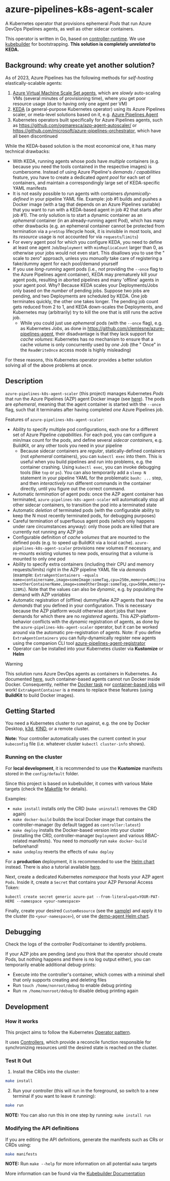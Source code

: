 # azure-pipelines-k8s-agent-scaler

A Kubernetes operator that provisions ephemeral _Pods_ that run Azure DevOps Pipelines agents, as well as other sidecar
containers.

This operator is written in Go, based on [controller-runtime](https://github.com/kubernetes-sigs/controller-runtime). We
use [kubebuilder](https://book.kubebuilder.io/) for bootstrapping. **This solution is completely _unrelated_ to KEDA.**

## Background: why create yet another solution?

As of 2023, Azure Pipelines has the following methods for _self-hosting_ elastically-scalable agents:

1. [Azure Virtual Machine Scale Set agents](https://learn.microsoft.com/en-us/azure/devops/pipelines/agents/scale-set-agents?view=azure-devops),
   which are _slowly_ auto-scaling VMs (several minutes of provisioning time), where you get poor resource usage (due to
   having only one agent per VM)
2. [KEDA](https://keda.sh/docs/latest/scalers/azure-pipelines/) (a general-purpose Kubernetes operator) using its Azure
   Pipelines scaler, or meta-level solutions based on it,
   e.g. [Azure Pipelines Agent](https://github.com/clemlesne/azure-pipelines-agent/)
3. Kubernetes operators built specifically for Azure Pipelines agents, such
   as https://github.com/ogmaresca/azp-agent-autoscaler/ or https://github.com/microsoft/azure-pipelines-orchestrator,
   which have all been discontinued

While the KEDA-based solution is the most economical one, it has many technical drawbacks:

- With KEDA, running agents whose pods have _multiple_ containers (e.g. because you need the tools contained in the
  respective images) is cumbersome. Instead of using Azure Pipeline's _demands / capabilities_ feature, you have to
  create a dedicated _agent pool_ for each set of containers, and maintain a correspondingly large set of KEDA-specific
  YAML manifests
- It is not easily possible to run agents with containers _dynamically-defined_ in your pipeline YAML file.
  Example: job #1 builds and pushes a Docker image (with a tag that depends on an Azure Pipelines variable) that you
  want to run with a KEDA-based agent in job #2 that starts after job #1). The only solution is to start a dynamic
  container as an _ephemeral_ container (in an already-running agent Pod), which has many other drawbacks (e.g. an
  ephemeral container cannot be protected from termination via a `preStop` lifecycle hook, it is invisible in most
  tools, and its _resource_ usage is not accounted for via `requests`/`limits`)
- For every agent pool for which you configure KEDA, you need to define at least one agent `Job`/`Deployment`
  with `minReplicaCount` larger than 0, as otherwise your jobs would not even start. This disallows you to use the "
  scale to zero" approach, unless you _manually_ take care of registering a fake/dummy agent for each pool/demand
  yourself
- If you use _long-running_ agent pods (i.e., _not_ providing the `--once` flag to the Azure Pipelines agent
  container), KEDA may prematurely kill your agent pods, resulting in aborted pipelines and many 'offline' agents in
  your agent pool. Why? Because KEDA scales your
  Deployments/Jobs only based on the _number_ of pending jobs. Suppose two jobs are pending, and two Deployments are
  scheduled by KEDA. One job terminates quickly, the other one takes longer. The pending job count gets reduced from 2
  to 1, and KEDA down-scales the Deployments, and Kubernetes may (arbitrarily) try to kill the one that is still runs
  the active job.
    - While you could just use _ephemeral_ pods (with the `--once` flag), e.g. as Kubernetes _Jobs_, as done
      in https://github.com/clemlesne/azure-pipelines-agent, their disadvantage is that they lack support for _cache
      volumes_: Kubernetes has no mechanism to ensure that a cache volume is only concurrently used by _one_ Job (the "
      Once" in the `ReadWriteOnce` access mode is highly misleading)

For these reasons, this Kubernetes operator provides a better solution solving all of the above problems at once.

## Description

`azure-pipelines-k8s-agent-scaler` (this project) manages Kubernetes _Pods_ that run the Azure Pipelines (AZP) agent
Docker
image (see [here](https://learn.microsoft.com/en-us/azure/devops/pipelines/agents/docker?view=azure-devops#linux)).
The pods are _ephemeral_, meaning that the agent container is started with the `--once` flag, such that it terminates
after having completed _one_ Azure Pipelines job.

Features of `azure-pipelines-k8s-agent-scaler`:

- Ability to specify multiple pod configurations, each one for a different set of Azure Pipeline _capabilities_. For
  each pod, you can configure a min/max count for the pods, and define several _sidecar containers_, e.g. BuildKit, or
  any other tools you need in your pipeline
    - Because sidecar containers are _regular_, statically-defined containers (not _ephemeral_ containers), you
      can `kubectl exec` into them. This is useful when you build pipelines and run into problems, e.g. the container
      crashing. Using `kubectl exec`, you can invoke debugging tools (like `top` or `ps`). You can also temporarily add
      a `sleep N` statement in your pipeline YAML for the problematic `bash: ...` step, and then _interactively_ run
      different commands in the container directly, until you figure out the correct command.
- Automatic _termination_ of agent pods: once the AZP agent container has terminated, `azure-pipelines-k8s-agent-scaler`
  will automatically stop all other sidecar containers, to transition the pod into a terminated state
- Automatic _deletion_ of terminated pods (with the configurable ability to keep the N most recently terminated pods,
  for debugging purposes)
- Careful termination of superfluous agent pods (which only happens under rare circumstances anyway): only those pods
  are killed that are currently not running any AZP job
- Configurable definition of _cache volumes_ that are mounted to the defined pods (e.g. to speed up BuildKit via a local
  cache). `azure-pipelines-k8s-agent-scaler` provisions new volumes if necessary, and re-mounts existing volumes to new
  pods, ensuring that a volume is mounted to only _one_ pod
- Ability to specify extra containers (including their CPU and memory requests/limits) right in the AZP pipeline YAML
  file via _demands_ (example:
  `ExtraAgentContainers -equals name=containername,image=someImage:someTag,cpu=250m,memory=64Mi||name=otherContainerName,image=someOtherImage:someTag,cpu=500m,memory=128Mi`).
  Note that the values can also be _dynamic_, e.g. by populating the demand with AZP _variables_
- Automatic registration of (offline) dummy/fake AZP agents that have the _demands_ that you defined in your
  configuration. This is necessary because the AZP platform would otherwise abort jobs that have demands for which there
  are no _registered_ agents. This AZP-platform-behavior conflicts with the _dynamic_ registration of agents, as done by
  the `azure-pipelines-k8s-agent-scaler` operator, but it can be worked around via the automatic pre-registration of
  agents. Note: if you define `ExtraAgentContainers` you can fully-dynamically register new agents using the companion
  CLI tool [azure-pipelines-agent-registrator](https://github.com/MShekow/azure-pipelines-agent-registrator)
- Operator can be installed into your Kubernetes cluster via **Kustomize** or **Helm**

> [!WARNING]  
> This solution runs Azure DevOps agents as containers in Kubernetes. As documented [here](https://learn.microsoft.com/en-us/azure/devops/pipelines/agents/docker?view=azure-devops#use-docker-within-a-docker-container), such container-based agents cannot run Docker inside Docker. Consequently, neither the [Docker task](https://learn.microsoft.com/en-us/azure/devops/pipelines/tasks/reference/docker-v2?view=azure-pipelines&tabs=yaml) nor [container-based jobs](https://learn.microsoft.com/en-us/azure/devops/pipelines/process/container-phases) will work! `ExtraAgentContainer` is a means to replace these features (using **BuildKit** to build Docker images).

## Getting Started

You need a Kubernetes cluster to run against, e.g. the one by Docker Desktop, [k3d](https://k3d.io),
[KIND](https://sigs.k8s.io/kind), or a remote cluster.

**Note:** Your controller automatically uses the current context in your `kubeconfig` file (i.e. whatever
cluster `kubectl cluster-info` shows).

### Running on the cluster

For **local development**, it is recommended to use the **Kustomize** manifests stored in the `config/default` folder.

Since this project is based on kubebuilder, it comes with various Make targets (check the [Makefile](Makefile) for
details).

Examples:

- `make install` installs only the CRD (`make uninstall` removes the CRD again)
- `make docker-build` builds the local Docker image that contains the controller-manager (by default tagged
  as `controller:latest`)
- `make deploy` installs the Docker-based version into your cluster (installing the CRD, controller-manager `Deployment`
  and various RBAC-related manifests). You need to _manually_ run `make docker-build` beforehand!
- `make undeploy` reverts the effects of `make deploy`

For a **production** deployment, it is recommended to use
the [Helm chart](https://mshekow.github.io/azure-pipelines-k8s-agent-scaler/) instead.
There is also a tutorial
available [here](https://www.augmentedmind.de/2023/12/10/azure-pipelines-agents-kubernetes-operator/).

Next, create a dedicated Kubernetes _namespace_ that hosts your AZP agent `Pods`. Inside it, create a `Secret` that
contains your AZP Personal Access Token:

`kubectl create secret generic azure-pat --from-literal=pat=YOUR-PAT-HERE --namespace <your-namespace>`

Finally, create your desired `CustomResource` (see the [sample](sample/v1_autoscaledagent.yaml)) and apply it to the
cluster (to `<your-namespace>`), or use the [demo-agent Helm chart](demo-charts/demo-agent).

## Debugging

Check the logs of the controller Pod/container to identify problems.

If your AZP jobs are pending (and you think that the operator should create Pods, but nothing happens and there is no
log output either), you can temporarily enable additional debug-prints:

- Execute into the controller's container, which comes with a minimal shell that only supports creating and deleting
  files
- Run `touch /home/nonroot/debug` to enable debug printing
- Run `rm /home/nonroot/debug` to disable debug printing again

## Development

### How it works

This project aims to follow the
Kubernetes [Operator pattern](https://kubernetes.io/docs/concepts/extend-kubernetes/operator/).

It uses [Controllers](https://kubernetes.io/docs/concepts/architecture/controller/),
which provide a reconcile function responsible for synchronizing resources until the desired state is reached on the
cluster.

### Test It Out

1. Install the CRDs into the cluster:

```sh
make install
```

2. Run your controller (this will run in the foreground, so switch to a new terminal if you want to leave it running):

```sh
make run
```

**NOTE:** You can also run this in one step by running: `make install run`

### Modifying the API definitions

If you are editing the API definitions, generate the manifests such as CRs or CRDs using:

```sh
make manifests
```

**NOTE:** Run `make --help` for more information on all potential `make` targets

More information can be found via the [Kubebuilder Documentation](https://book.kubebuilder.io/introduction.html)
